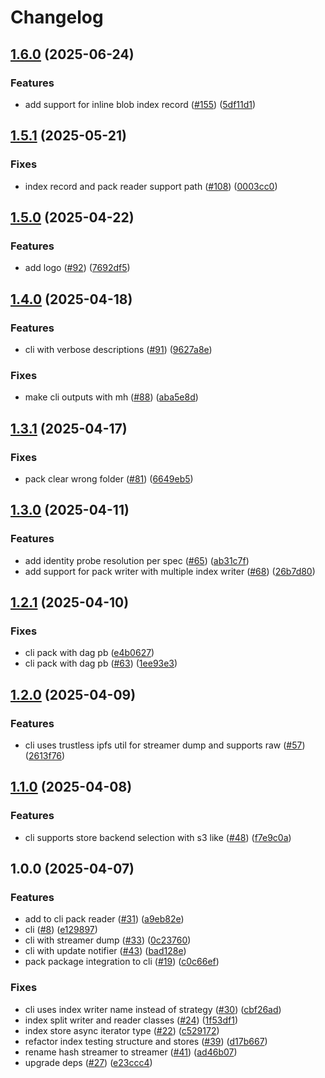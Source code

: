 # Changelog

## [1.6.0](https://github.com/vasco-santos/hash-stream/compare/cli-v1.5.1...cli-v1.6.0) (2025-06-24)


### Features

* add support for inline blob index record ([#155](https://github.com/vasco-santos/hash-stream/issues/155)) ([5df11d1](https://github.com/vasco-santos/hash-stream/commit/5df11d102140ab281d29571cac2dc2cc71dac20b))

## [1.5.1](https://github.com/vasco-santos/hash-stream/compare/cli-v1.5.0...cli-v1.5.1) (2025-05-21)


### Fixes

* index record and pack reader support path ([#108](https://github.com/vasco-santos/hash-stream/issues/108)) ([0003cc0](https://github.com/vasco-santos/hash-stream/commit/0003cc094f86fdda90043c0a2519b8860854af06))

## [1.5.0](https://github.com/vasco-santos/hash-stream/compare/cli-v1.4.0...cli-v1.5.0) (2025-04-22)


### Features

* add logo ([#92](https://github.com/vasco-santos/hash-stream/issues/92)) ([7692df5](https://github.com/vasco-santos/hash-stream/commit/7692df523d8b1814e92c60d94bf31bd811a33876))

## [1.4.0](https://github.com/vasco-santos/hash-stream/compare/cli-v1.3.1...cli-v1.4.0) (2025-04-18)


### Features

* cli with verbose descriptions ([#91](https://github.com/vasco-santos/hash-stream/issues/91)) ([9627a8e](https://github.com/vasco-santos/hash-stream/commit/9627a8e90136052cd76982abd33409616e776aad))


### Fixes

* make cli outputs with mh ([#88](https://github.com/vasco-santos/hash-stream/issues/88)) ([aba5e8d](https://github.com/vasco-santos/hash-stream/commit/aba5e8d0bb02870e40c7162b424a1f3843c57e89))

## [1.3.1](https://github.com/vasco-santos/hash-stream/compare/cli-v1.3.0...cli-v1.3.1) (2025-04-17)


### Fixes

* pack clear wrong folder ([#81](https://github.com/vasco-santos/hash-stream/issues/81)) ([6649eb5](https://github.com/vasco-santos/hash-stream/commit/6649eb572486e605feccf1cf062a32598c1ae056))

## [1.3.0](https://github.com/vasco-santos/hash-stream/compare/cli-v1.2.1...cli-v1.3.0) (2025-04-11)


### Features

* add identity probe resolution per spec ([#65](https://github.com/vasco-santos/hash-stream/issues/65)) ([ab31c7f](https://github.com/vasco-santos/hash-stream/commit/ab31c7f005508223ad647ef1a9df30aa8a55eb7a))
* add support for pack writer with multiple index writer ([#68](https://github.com/vasco-santos/hash-stream/issues/68)) ([26b7d80](https://github.com/vasco-santos/hash-stream/commit/26b7d80d64d3f6402096c191ed486d1b7431c892))

## [1.2.1](https://github.com/vasco-santos/hash-stream/compare/cli-v1.2.0...cli-v1.2.1) (2025-04-10)


### Fixes

* cli pack with dag pb ([e4b0627](https://github.com/vasco-santos/hash-stream/commit/e4b06270528df493238084f44dec0471ee92c7c0))
* cli pack with dag pb ([#63](https://github.com/vasco-santos/hash-stream/issues/63)) ([1ee93e3](https://github.com/vasco-santos/hash-stream/commit/1ee93e35d7326d6675a1de3a24d1a567af342873))

## [1.2.0](https://github.com/vasco-santos/hash-stream/compare/cli-v1.1.0...cli-v1.2.0) (2025-04-09)


### Features

* cli uses trustless ipfs util for streamer dump and supports raw ([#57](https://github.com/vasco-santos/hash-stream/issues/57)) ([2613f76](https://github.com/vasco-santos/hash-stream/commit/2613f76ced81c98bd042dc1ab0f37c554d7afdf0))

## [1.1.0](https://github.com/vasco-santos/hash-stream/compare/cli-v1.0.0...cli-v1.1.0) (2025-04-08)


### Features

* cli supports store backend selection with s3 like ([#48](https://github.com/vasco-santos/hash-stream/issues/48)) ([f7e9c0a](https://github.com/vasco-santos/hash-stream/commit/f7e9c0a079f2bfbbee8cd5780a64015b6d440fc3))

## 1.0.0 (2025-04-07)


### Features

* add to cli pack reader ([#31](https://github.com/vasco-santos/hash-stream/issues/31)) ([a9eb82e](https://github.com/vasco-santos/hash-stream/commit/a9eb82e4252f66b68eee1ffea519ee5d58640388))
* cli ([#8](https://github.com/vasco-santos/hash-stream/issues/8)) ([e129897](https://github.com/vasco-santos/hash-stream/commit/e1298978cc83be199f6899700c7da4c389dd28d2))
* cli with streamer dump ([#33](https://github.com/vasco-santos/hash-stream/issues/33)) ([0c23760](https://github.com/vasco-santos/hash-stream/commit/0c23760d686bdfe51caac9380b3dc879b985ac68))
* cli with update notifier ([#43](https://github.com/vasco-santos/hash-stream/issues/43)) ([bad128e](https://github.com/vasco-santos/hash-stream/commit/bad128ef90e73cc630b2735ab8a3fa84cae3ad0e))
* pack package integration to cli ([#19](https://github.com/vasco-santos/hash-stream/issues/19)) ([c0c66ef](https://github.com/vasco-santos/hash-stream/commit/c0c66ef72a087e7a056dbeed1c62d2acfe6d803b))


### Fixes

* cli uses index writer name instead of strategy ([#30](https://github.com/vasco-santos/hash-stream/issues/30)) ([cbf26ad](https://github.com/vasco-santos/hash-stream/commit/cbf26ad23667e9210e0f920630904c0e317c7b25))
* index split writer and reader classes ([#24](https://github.com/vasco-santos/hash-stream/issues/24)) ([1f53df1](https://github.com/vasco-santos/hash-stream/commit/1f53df1d16f2fe5e90828faddfeedc8ab08def6e))
* index store async iterator type ([#22](https://github.com/vasco-santos/hash-stream/issues/22)) ([c529172](https://github.com/vasco-santos/hash-stream/commit/c5291722555389516b8688495bbd4f5dd5824071))
* refactor index testing structure and stores  ([#39](https://github.com/vasco-santos/hash-stream/issues/39)) ([d17b667](https://github.com/vasco-santos/hash-stream/commit/d17b66783e9c54266c507b9fab0c9ec6bfd463d0))
* rename hash streamer to streamer ([#41](https://github.com/vasco-santos/hash-stream/issues/41)) ([ad46b07](https://github.com/vasco-santos/hash-stream/commit/ad46b070095edbe8c3b3bcfe12a68fba99a1a24b))
* upgrade deps ([#27](https://github.com/vasco-santos/hash-stream/issues/27)) ([e23ccc4](https://github.com/vasco-santos/hash-stream/commit/e23ccc4599a9131aa7f07de87378a74e79423f25))
